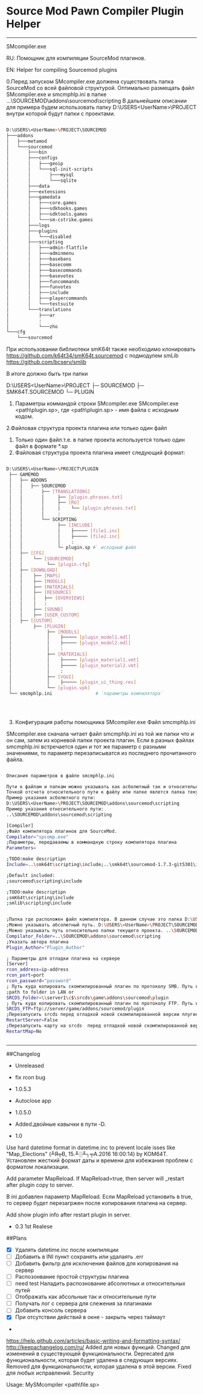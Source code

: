 # Source Mod Pawn Compiler Plugin Helper
---
SMcompiler.exe

RU: Помощник для компиляции SourceMod плагинов. 

EN: Helper for compiling Sourcemod plugins

0.Перед запуском SMcompiler.exe должена существовать папка SourceMod со всей файловой структурой.
Оптимально размещать файл SMcompiler.exe и smcmphlp.ini в папке ...\SOURCEMOD\addons\sourcemod\scripting
В дальнейшем описании для примера будем использовать папку D:\USERS\<UserName>\PROJECT внутри которой будут папки с проектами.

```sh

D:\USERS\<UserName>\PROJECT\SOURCEMOD
├───addons
│   ├───metamod
│   └───sourcemod
│       ├───bin
│       ├───configs
│       │   ├───geoip
│       │   └───sql-init-scripts
│       │       ├───mysql
│       │       └───sqlite
│       ├───data
│       ├───extensions
│       ├───gamedata
│       │   ├───core.games
│       │   ├───sdkhooks.games
│       │   ├───sdktools.games
│       │   └───sm-cstrike.games
│       ├───logs
│       ├───plugins
│       │   └───disabled
│       ├───scripting
│       │   ├───admin-flatfile
│       │   ├───adminmenu
│       │   ├───basebans
│       │   ├───basecomm
│       │   ├───basecommands
│       │   ├───basevotes
│       │   ├───funcommands
│       │   ├───funvotes
│       │   ├───include
│       │   ├───playercommands
│       │   └───testsuite
│       └───translations
│           ├───ar
│           :
│           └───zho
└───cfg
    └───sourcemod
```
При использовании библиотеки smK64t  также необходимо клонировать https://github.com/k64t34/smK64t.sourcemod с подмодулем smLib https://github.com/bcserv/smlib

В итоге должно быть три папки

D:\USERS\<UserName>\PROJECT
                      ├─ SOURCEMOD
                      ├─ SMK64T.SOURCEMOD 
                      └─ PLUGIN


1. Параметры коммандой строки SMcompiler.exe
SMcompiler.exe <path\plugin.sp>, где <path\plugin.sp> - имя файла с исходным кодом. 

2.Файловая структура проекта плагина или только один файл
1. Только один файл.т.е. в папке проекта используется только один файл в формате *.sp
2. Файловая структура проекта плагина имеет следующий формат:
```sh

D:\USERS\<UserName>\PROJECT\PLUGIN
 ├── GAMEMOD
 │   ├── ADDONS  
 │   │   ├── SOURCEMOD
 │   │       ├── [TRANSLATIONS]
 │   │       │     ├── [plugin.phrases.txt]
 │   │       │     ├── [RU]
 │   │       │     │    └── [plugin.phrases.txt]
 │   │       │     :
 │   │       └── SCRIPTING
 │   │             ├── [INCLUDE]
 │   │             │    ├───── [file1.inc]
 │   │             │    ├───── [file2.inc]
 │   │             │    :
 │   │             └─ plugin.sp #` исходный файл 
 │   ├── [CFG] 
 │   │    └── [SOURCEMOD] 
 │   │         └── [plugin.cfg]
 │   ├── [DOWNLOAD] 
 │   │    ├── [MAPS]
 │   │    ├── [MODELS]
 │   │    ├── [MATERIALS]
 │   │    ├── [RESOURCE]
 │   │    │   ├── [OVERVIEWS]
 │   │    │   : 
 │   │    ├── [SOUND]
 │   │    ├── [USER_CUSTOM]
 │   ├── [CUSTOM] 
 │        ├── [PLUGIN]
 │             ├── [MODELS]
 │             │    ├───── [plugin_model1.mdl]
 │             │    ├───── [plugin_model2.mdl]
 │             │    :
 │             ├── [MATERIALS]
 │             │    ├───── [plugin_material1.vmt]
 │             │    ├───── [plugin_material2.vmt]
 │             │    :
 │             ├── [VGUI]
 │             │    ├───── [plugin_ui_thing.res]
 │             └── [plugin.vpk] 	
 └── smcmphlp.ini                # `параметры компилятора`
 
 
 
```

3. Конфигурация работы помощника SMcompiler.exe
Файл smcmphlp.ini 

SMcompiler.exe сначала читает файл smcmphlp.ini из той же папки что и он сам, затем из корневой папки проекта плагин. 
Если в разных файлах smcmphlp.ini встречается один и тот же параметр с разными значениями, то параметр перезаписыватся из последнего прочитанного файла.

```sh

Описания параметров в файле smcmphlp.ini

Пути к файлам и папкам можно указывать как асболютный так и относительный.
Точкой отсчета относительного пути к файлу или папке явлется папка текущего проекта.
Пример указания асболютного пути: 
D:\USERS\<UserName>\PROJECT\SOURCEMOD\addons\sourcemod\scripting 
Пример указания относительного пути: 
..\SOURCEMOD\addons\sourcemod\scripting 

[Compiler]
;Файл компилятора плагинов для SourceMod. 
Compilator="spcomp.exe" 
;Параметры, передаваемы в коммандную строку компилятора плагина
Parameters=

;TODO:make descriptipn
Include=..\smk64t\scripting\include;..\smk64t\sourcemod-1.7.3-git5301\include;..\smk64t\smlib\scripting\include;

;Default included:
;sourcemod\scripting\include 

;TODO:make descriptipn
;smK64t\scripting\include
;smlib\scripting\include


;Папка где расположен файл компилятора. В данном случае это папка D:\USERS\<UserName>\PROJECT\SOURCEMOD\addons\sourcemod\scripting 
;Можно указывать абсолютный путь. D:\USERS\<UserName>\PROJECT\SOURCEMOD\addons\sourcemod\scripting 
;Можно указывать путь относительно папки текущего проекта. ..\SOURCEMOD\addons\sourcemod\scripting 
Compilator_Folder=..\SOURCEMOD\addons\sourcemod\scripting
;Указать автора плагина
Plugin_Author="Plugin_Author"

; Параметры для отладки плагина на сервере
[Server]
rcon_address=ip-address
rcon_port=port
rcon_password="password"
; Путь куда копировать скомпилированный плагин по протоколу SMB. Путь в формати URI. Это может быть локальный диск или  удаленный сервер
;path to folder in LAN or
SRCDS_Folder=\\server1\c$\srcds\game\addons\sourcemod\plugin
; Путь куда копировать скомпилированный плагин по протоколу FTP. Путь в формати URL.
SRCDS_FTP=ftp://server/game/addons/sourcemod/plugin
;Перезапусить srcds перед отладкой новой скомпилированной версии плугина
RestartServer=False
;Перезапусить карту на srcds  перед отладкой новой скомпилированной версии плугина
RestartMap=No



```

---

##Changelog 
* Unreleased 
- fix rcon bug
* 1.0.5.3  
-  Autoclose app 
* 1.0.5.0  
 - Added.двойные кавычки в пути -D.  
* 1.0

Use hard datetime format in datetime.inc to prevent locale isses  like "Map_Elections" (╨Я╤В, 15.╨░╨┐╤А.2016 16:00:14) by KOM64T. 
Установлен жесткий формат даты и времени для избежания проблем с форматом локализации.

Add parameter MapReload. If MapReload=true, then server will _restart after plugin copy to server. 

В ini добавлен параметр MapReload. Если MapReload установить в true, то сервер будет перезагржен после копирования плагина на сервер.  

Add show plugin info after restart plugin in server.

* 0.3 1st Realese


##Plans

- [x] Удалять datetime.inc после компиляции
- [ ] Добавить в INI пункт сохранять или удалаять .err
- [ ] Добавить фильтр для исключения файлов для копирования на сервер
- [ ] Распозонвание простой структуры плагина
- [ ] need test  Наладить распознование абсолютных и относительных путей 
- [ ] Отображать как абсольные так и относительные пути
- [ ] Получать лог с сервера для слежения за плагинами 
- [ ] Добавить консоль сервера
- [x] При отсутствии действий в окне - закрыть через таймаут
- 


 
https://help.github.com/articles/basic-writing-and-formatting-syntax/
http://keepachangelog.com/ru/
Added для новых функций.
Changed для изменений в существующей функциональности.
Deprecated для функциональности, которая будет удалена в следующих версиях.
Removed для функциональности, которая удалена в этой версии.
Fixed для любых исправлений.
Security 

Usage: MySMcompiler <path\file.sp>
